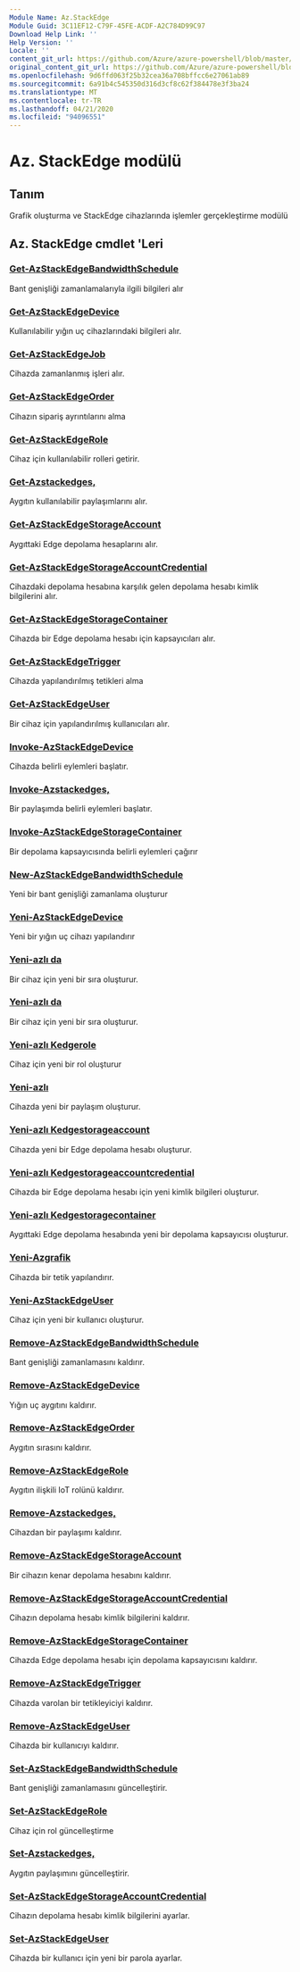 ```yaml
---
Module Name: Az.StackEdge
Module Guid: 3C11EF12-C79F-45FE-ACDF-A2C784D99C97
Download Help Link: ''
Help Version: ''
Locale: ''
content_git_url: https://github.com/Azure/azure-powershell/blob/master/src/StackEdge/StackEdge/help/Az.StackEdge.md
original_content_git_url: https://github.com/Azure/azure-powershell/blob/master/src/StackEdge/StackEdge/help/Az.StackEdge.md
ms.openlocfilehash: 9d6ffd063f25b32cea36a708bffcc6e27061ab89
ms.sourcegitcommit: 6a91b4c545350d316d3cf8c62f384478e3f3ba24
ms.translationtype: MT
ms.contentlocale: tr-TR
ms.lasthandoff: 04/21/2020
ms.locfileid: "94096551"
---
```

# Az. StackEdge modülü
## Tanım
Grafik oluşturma ve StackEdge cihazlarında işlemler gerçekleştirme modülü

## Az. StackEdge cmdlet 'Leri
### [Get-AzStackEdgeBandwidthSchedule](Get-AzStackEdgeBandwidthSchedule.md)
Bant genişliği zamanlamalarıyla ilgili bilgileri alır

### [Get-AzStackEdgeDevice](Get-AzStackEdgeDevice.md)
Kullanılabilir yığın uç cihazlarındaki bilgileri alır.

### [Get-AzStackEdgeJob](Get-AzStackEdgeJob.md)
Cihazda zamanlanmış işleri alır.

### [Get-AzStackEdgeOrder](Get-AzStackEdgeOrder.md)
Cihazın sipariş ayrıntılarını alma

### [Get-AzStackEdgeRole](Get-AzStackEdgeRole.md)
Cihaz için kullanılabilir rolleri getirir.

### [Get-Azstackedges,](Get-AzStackEdgeShare.md)
Aygıtın kullanılabilir paylaşımlarını alır.

### [Get-AzStackEdgeStorageAccount](Get-AzStackEdgeStorageAccount.md)
Aygıttaki Edge depolama hesaplarını alır.

### [Get-AzStackEdgeStorageAccountCredential](Get-AzStackEdgeStorageAccountCredential.md)
Cihazdaki depolama hesabına karşılık gelen depolama hesabı kimlik bilgilerini alır.

### [Get-AzStackEdgeStorageContainer](Get-AzStackEdgeStorageContainer.md)
Cihazda bir Edge depolama hesabı için kapsayıcıları alır.

### [Get-AzStackEdgeTrigger](Get-AzStackEdgeTrigger.md)
Cihazda yapılandırılmış tetikleri alma
 

### [Get-AzStackEdgeUser](Get-AzStackEdgeUser.md)
Bir cihaz için yapılandırılmış kullanıcıları alır.

### [Invoke-AzStackEdgeDevice](Invoke-AzStackEdgeDevice.md)
Cihazda belirli eylemleri başlatır.

### [Invoke-Azstackedges,](Invoke-AzStackEdgeShare.md)
Bir paylaşımda belirli eylemleri başlatır.

### [Invoke-AzStackEdgeStorageContainer](Invoke-AzStackEdgeStorageContainer.md)
Bir depolama kapsayıcısında belirli eylemleri çağırır

### [New-AzStackEdgeBandwidthSchedule](New-AzStackEdgeBandwidthSchedule.md)
Yeni bir bant genişliği zamanlama oluşturur

### [Yeni-AzStackEdgeDevice](New-AzStackEdgeDevice.md)
Yeni bir yığın uç cihazı yapılandırır

### [Yeni-azlı da](New-AzStackEdgeOrder.md)
Bir cihaz için yeni bir sıra oluşturur.

### [Yeni-azlı da](New-AzStackEdgeOrder.md)
Bir cihaz için yeni bir sıra oluşturur.

### [Yeni-azlı Kedgerole](New-AzStackEdgeRole.md)
Cihaz için yeni bir rol oluşturur

### [Yeni-azlı](New-AzStackEdgeShare.md)
Cihazda yeni bir paylaşım oluşturur.

### [Yeni-azlı Kedgestorageaccount](New-AzStackEdgeStorageAccount.md)
Cihazda yeni bir Edge depolama hesabı oluşturur.

### [Yeni-azlı Kedgestorageaccountcredential](New-AzStackEdgeStorageAccountCredential.md)
Cihazda bir Edge depolama hesabı için yeni kimlik bilgileri oluşturur.

### [Yeni-azlı Kedgestoragecontainer](New-AzStackEdgeStorageContainer.md)
Aygıttaki Edge depolama hesabında yeni bir depolama kapsayıcısı oluşturur.

### [Yeni-Azgrafik](New-AzStackEdgeTrigger.md)
Cihazda bir tetik yapılandırır.

### [Yeni-AzStackEdgeUser](New-AzStackEdgeUser.md)
Cihaz için yeni bir kullanıcı oluşturur.

### [Remove-AzStackEdgeBandwidthSchedule](Remove-AzStackEdgeBandwidthSchedule.md)
Bant genişliği zamanlamasını kaldırır.

### [Remove-AzStackEdgeDevice](Remove-AzStackEdgeDevice.md)
Yığın uç aygıtını kaldırır.

### [Remove-AzStackEdgeOrder](Remove-AzStackEdgeOrder.md)
Aygıtın sırasını kaldırır.

### [Remove-AzStackEdgeRole](Remove-AzStackEdgeRole.md)
Aygıtın ilişkili IoT rolünü kaldırır.

### [Remove-Azstackedges,](Remove-AzStackEdgeShare.md)
Cihazdan bir paylaşımı kaldırır.

### [Remove-AzStackEdgeStorageAccount](Remove-AzStackEdgeStorageAccount.md)
Bir cihazın kenar depolama hesabını kaldırır.

### [Remove-AzStackEdgeStorageAccountCredential](Remove-AzStackEdgeStorageAccountCredential.md)
Cihazın depolama hesabı kimlik bilgilerini kaldırır.

### [Remove-AzStackEdgeStorageContainer](Remove-AzStackEdgeStorageContainer.md)
Cihazda Edge depolama hesabı için depolama kapsayıcısını kaldırır.

### [Remove-AzStackEdgeTrigger](Remove-AzStackEdgeTrigger.md)
Cihazda varolan bir tetikleyiciyi kaldırır.

### [Remove-AzStackEdgeUser](Remove-AzStackEdgeUser.md)
Cihazda bir kullanıcıyı kaldırır.

### [Set-AzStackEdgeBandwidthSchedule](Set-AzStackEdgeBandwidthSchedule.md)
Bant genişliği zamanlamasını güncelleştirir.

### [Set-AzStackEdgeRole](Set-AzStackEdgeRole.md)
Cihaz için rol güncelleştirme

### [Set-Azstackedges,](Set-AzStackEdgeShare.md)
Aygıtın paylaşımını güncelleştirir.

### [Set-AzStackEdgeStorageAccountCredential](Set-AzStackEdgeStorageAccountCredential.md)
Cihazın depolama hesabı kimlik bilgilerini ayarlar.

### [Set-AzStackEdgeUser](Set-AzStackEdgeUser.md)
Cihazda bir kullanıcı için yeni bir parola ayarlar.

